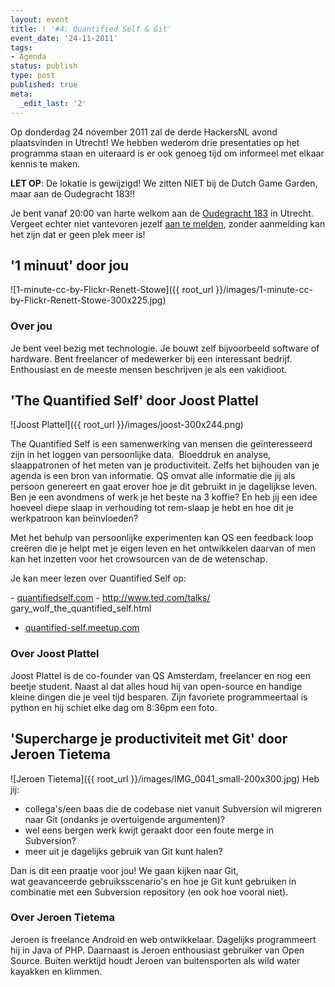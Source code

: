 ```yaml
---
layout: event
title: ! '#4: Quantified Self & Git'
event_date: '24-11-2011'
tags:
- Agenda
status: publish
type: post
published: true
meta:
  _edit_last: '2'
---
```


Op donderdag 24 november 2011 zal de derde HackersNL avond plaatsvinden in Utrecht! We hebben wederom
drie presentaties op het programma staan en uiteraard is er ook genoeg tijd om informeel met elkaar kennis te maken.

**LET OP**: De lokatie is gewijzigd! We zitten NIET bij de Dutch Game Garden, maar aan de Oudegracht 183!!</strong>

Je bent vanaf 20:00 van harte welkom aan de <a href="http://g.co/maps/zzqs3">Oudegracht 183</a> in
Utrecht. Vergeet echter niet vantevoren jezelf <a title="Reserveren" href="{{ root_url }}/aanmelden.html">aan te melden</a>,
zonder aanmelding kan het zijn dat er geen plek meer is!

## '1 minuut' door jou
![1-minute-cc-by-Flickr-Renett-Stowe]({{ root_url }}/images/1-minute-cc-by-Flickr-Renett-Stowe-300x225.jpg)

### Over jou
Je bent veel bezig met technologie. Je bouwt zelf bijvoorbeeld software of hardware. Bent freelancer of medewerker bij een interessant bedrijf. Enthousiast en de meeste mensen beschrijven je als een vakidioot.

## 'The Quantified Self' door Joost Plattel
![Joost Plattel]({{ root_url }}/images/joost-300x244.png)

The Quantified Self is een samenwerking van mensen die geïnteresseerd zijn in het loggen van
persoonlijke data.  Bloeddruk en analyse, slaappatronen of het meten van je productiviteit. Zelfs
het bijhouden van je agenda is een bron van informatie. QS omvat alle informatie die jij als persoon
genereert en gaat erover hoe je dit gebruikt in je dagelijkse leven. Ben je een avondmens of werk je
het beste na 3 koffie? En heb jij een idee hoeveel diepe slaap in verhouding tot rem-slaap je hebt
en hoe dit je werkpatroon kan beïnvloeden?

Met het behulp van persoonlijke experimenten kan QS een feedback loop creëren die je helpt met je
eigen leven en het ontwikkelen daarvan of men kan het inzetten voor het crowsourcen van de de wetenschap.

Je kan meer lezen over Quantified Self op:

  - <a href="http://quantifiedself.com/">quantifiedself.com</a>
  - <a href="http://www.ted.com/talks/gary_wolf_the_quantified_self.html">http://www.ted.com/talks/<wbr>gary_wolf_the_quantified_self.html</wbr></a>
  - <a href="http://quantified-self.meetup.com/">quantified-self.meetup.com</a>

### Over Joost Plattel

Joost Plattel is de co-founder van QS Amsterdam, freelancer en nog een beetje student. Naast al
dat alles houd hij van open-source en handige kleine dingen die je veel tijd besparen. Zijn
favoriete programmeertaal is python en hij schiet elke dag om 8:36pm een foto.

## 'Supercharge je productiviteit met Git' door Jeroen Tietema
![Jeroen Tietema]({{ root_url }}/images/IMG_0041_small-200x300.jpg)
Heb jij:
  - collega's/een baas die de codebase niet vanuit Subversion wil migreren naar Git (ondanks je overtuigende argumenten)?
  - wel eens bergen werk kwijt geraakt door een foute merge in Subversion?
  - meer uit je dagelijks gebruik van Git kunt halen?

Dan is dit een praatje voor jou! We gaan kijken naar Git, wat geavanceerde gebruiksscenario's en
hoe je Git kunt gebruiken in combinatie met een Subversion repository (en ook hoe vooral niet).

### Over Jeroen Tietema
Jeroen is freelance Android en web ontwikkelaar. Dagelijks programmeert hij in Java of PHP. Daarnaast
is Jeroen enthousiast gebruiker van Open Source. Buiten werktijd houdt Jeroen van buitensporten als
wild water kayakken en klimmen.
